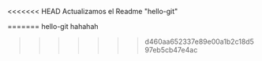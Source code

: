 <<<<<<< HEAD
Actualizamos el Readme "hello-git"

=======
hello-git hahahah
>>>>>>> d460aa652337e89e00a1b2c18d597eb5cb47e4ac

